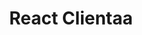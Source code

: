 ---
title: React Clientaa
description: Speechly React Client for Real-Time Voice
display: article
weight: 1
aliases: ["/client-libraries/react-client/"]
menu:
  sidebar:
    title: "React Cliesnt"
    weight: 1
    parent: "Configures"
---